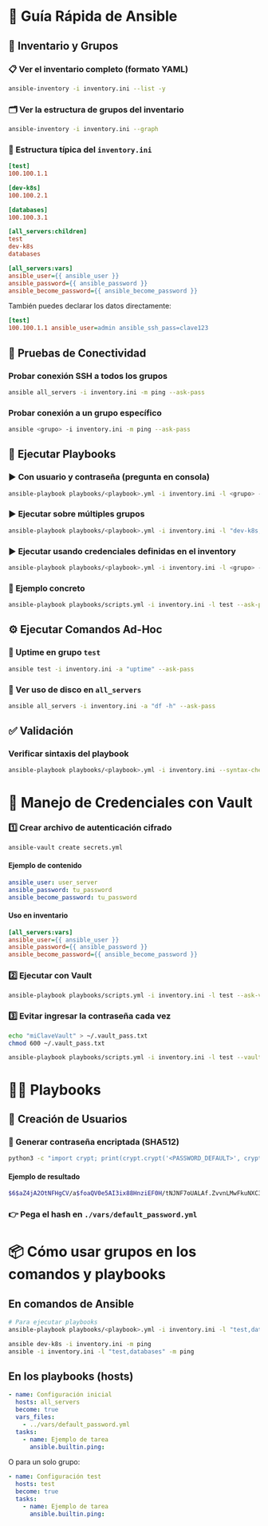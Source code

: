 # 📘 Guía Rápida de Ansible

## 📁 Inventario y Grupos

### 📋 Ver el inventario completo (formato YAML)
```bash
ansible-inventory -i inventory.ini --list -y
```

### 🗂️ Ver la estructura de grupos del inventario
```bash
ansible-inventory -i inventory.ini --graph
```

### 🧩 Estructura típica del `inventory.ini`
```ini
[test]
100.100.1.1

[dev-k8s]
100.100.2.1

[databases]
100.100.3.1

[all_servers:children]
test
dev-k8s
databases

[all_servers:vars]
ansible_user={{ ansible_user }}
ansible_password={{ ansible_password }}
ansible_become_password={{ ansible_become_password }}
```

También puedes declarar los datos directamente:
```ini
[test]
100.100.1.1 ansible_user=admin ansible_ssh_pass=clave123
```

## 🧪 Pruebas de Conectividad

### Probar conexión SSH a todos los grupos
```bash
ansible all_servers -i inventory.ini -m ping --ask-pass
```

### Probar conexión a un grupo específico
```bash
ansible <grupo> -i inventory.ini -m ping --ask-pass
```

## 🚀 Ejecutar Playbooks

### ▶️ Con usuario y contraseña (pregunta en consola)
```bash
ansible-playbook playbooks/<playbook>.yml -i inventory.ini -l <grupo> --ask-pass --ask-become-pass
```

### ▶️ Ejecutar sobre múltiples grupos
```bash
ansible-playbook playbooks/<playbook>.yml -i inventory.ini -l "dev-k8s,databases" --ask-pass --ask-become-pass
```

### ▶️ Ejecutar usando credenciales definidas en el inventory
```bash
ansible-playbook playbooks/<playbook>.yml -i inventory.ini -l <grupo> --become
```

### 🧪 Ejemplo concreto
```bash
ansible-playbook playbooks/scripts.yml -i inventory.ini -l test --ask-pass --ask-become-pass
```

## ⚙️ Ejecutar Comandos Ad-Hoc

### 🔹 Uptime en grupo `test`
```bash
ansible test -i inventory.ini -a "uptime" --ask-pass
```

### 🔹 Ver uso de disco en `all_servers`
```bash
ansible all_servers -i inventory.ini -a "df -h" --ask-pass
```

## ✅ Validación

### Verificar sintaxis del playbook
```bash
ansible-playbook playbooks/<playbook>.yml -i inventory.ini --syntax-check
```

# 🔐 Manejo de Credenciales con Vault

### 1️⃣ Crear archivo de autenticación cifrado
```bash
ansible-vault create secrets.yml
```

#### Ejemplo de contenido
```yaml
ansible_user: user_server
ansible_password: tu_password
ansible_become_password: tu_password
```

#### Uso en inventario
```ini
[all_servers:vars]
ansible_user={{ ansible_user }}
ansible_password={{ ansible_password }}
ansible_become_password={{ ansible_become_password }}
```

### 2️⃣ Ejecutar con Vault
```bash
ansible-playbook playbooks/scripts.yml -i inventory.ini -l test --ask-vault-pass -e "@secrets.yml"
```

### 3️⃣ Evitar ingresar la contraseña cada vez
```bash
echo "miClaveVault" > ~/.vault_pass.txt
chmod 600 ~/.vault_pass.txt
```

```bash
ansible-playbook playbooks/scripts.yml -i inventory.ini -l test --vault-password-file ~/.vault_pass.txt -e "@secrets.yml"
```

# 🧑‍💻 Playbooks

## 👥 Creación de Usuarios

### 🔐 Generar contraseña encriptada (SHA512)
```bash
python3 -c "import crypt; print(crypt.crypt('<PASSWORD_DEFAULT>', crypt.mksalt(crypt.METHOD_SHA512)))"
```

#### Ejemplo de resultado
```bash
$6$aZ4jA2OtNFHgCV/a$foaQV0e5AI3ix88HnziEF0H/tNJNF7oUALAf.ZvvnLMwFkuNXC39SVDw7ipbsgXG.hsphsCfm6XG2ISp7aVFU0
```

### 👉 Pega el hash en `./vars/default_password.yml`

# 📦 Cómo usar grupos en los comandos y playbooks

## En comandos de Ansible
```bash
# Para ejecutar playbooks
ansible-playbook playbooks/<playbook>.yml -i inventory.ini -l "test,databases"

ansible dev-k8s -i inventory.ini -m ping
ansible -i inventory.ini -l "test,databases" -m ping
```

## En los playbooks (hosts)
```yaml
- name: Configuración inicial
  hosts: all_servers
  become: true
  vars_files:
    - ../vars/default_password.yml
  tasks:
    - name: Ejemplo de tarea
      ansible.builtin.ping:
```

O para un solo grupo:
```yaml
- name: Configuración test
  hosts: test
  become: true
  tasks:
    - name: Ejemplo de tarea
      ansible.builtin.ping:
```